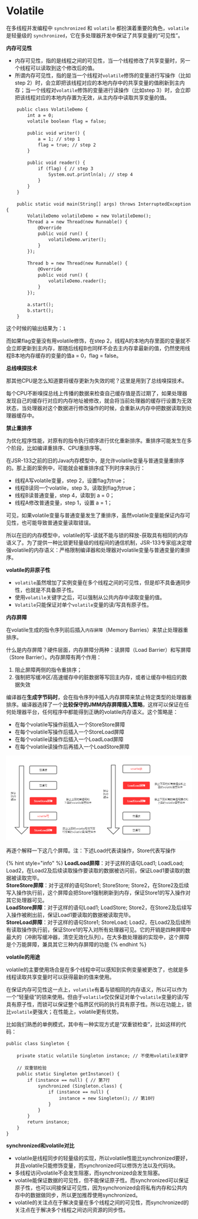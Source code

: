 # Volatile

在多线程并发编程中 `synchronized` 和 `volatile` 都扮演着重要的角色，`volatile` 是轻量级的 `synchronized`，它在多处理器开发中保证了共享变量的“可见性”。

**内存可见性**

* 内存可见性，指的是线程之间的可见性，当一个线程修改了共享变量时，另一个线程可以读取到这个修改后的值。
* 所谓内存可见性，指的是当一个线程对`volatile`修饰的变量进行写操作（比如step 2）时，会立即把该线程对应的本地内存中的共享变量的值刷新到主内存；当一个线程对`volatile`修饰的变量进行读操作（比如step 3）时，会立即把该线程对应的本地内存置为无效，从主内存中读取共享变量的值。

```
    public class VolatileDemo {
        int a = 0;
        volatile boolean flag = false;

        public void writer() {
            a = 1; // step 1
            flag = true; // step 2
        }

        public void reader() {
            if (flag) { // step 3
                System.out.println(a); // step 4
            }
        }
    }

    public static void main(String[] args) throws InterruptedException {
        VolatileDemo volatileDemo = new VolatileDemo();
        Thread a = new Thread(new Runnable() {
            @Override
            public void run() {
                volatileDemo.writer();
            }
        });

        Thread b = new Thread(new Runnable() {
            @Override
            public void run() {
                volatileDemo.reader();
            }
        });

        a.start();
        b.start();
    }
```

这个时候的输出结果为：`1`

而如果flag变量没有用volatile修饰，在step 2，线程A的本地内存里面的变量就不会立即更新到主内存，那随后线程B也同样不会去主内存拿最新的值，仍然使用线程B本地内存缓存的变量的值a = 0，flag = false。

**总线嗅探技术**

那其他CPU是怎么知道要将缓存更新为失效的呢？这里是用到了总线嗅探技术。

每个CPU不断嗅探总线上传播的数据来检查自己缓存值是否过期了，如果处理器发现自己的缓存行对应的内存地址被修改，就会将当前处理器的缓存行设置为无效状态，当处理器对这个数据进行修改操作的时候，会重新从内存中把数据读取到处理器缓存中。

**禁止重排序**

为优化程序性能，对原有的指令执行顺序进行优化重新排序。重排序可能发生在多个阶段，比如编译重排序、CPU重排序等。

在JSR-133之前的旧的Java内存模型中，是允许volatile变量与普通变量重排序的。那上面的案例中，可能就会被重排序成下列时序来执行：

* 线程A写volatile变量，step 2，设置flag为true；
* 线程B读同一个volatile，step 3，读取到flag为true；
* 线程B读普通变量，step 4，读取到 a = 0；
* 线程A修改普通变量，step 1，设置 a = 1；

可见，如果volatile变量与普通变量发生了重排序，虽然volatile变量能保证内存可见性，也可能导致普通变量读取错误。

所以在旧的内存模型中，volatile的写-读就不能与锁的释放-获取具有相同的内存语义了。为了提供一种比锁更轻量级的线程间的通信机制，JSR-133专家组决定增强volatile的内存语义：严格限制编译器和处理器对volatile变量与普通变量的重排序。

**volatile的非原子性**

* `volatile`虽然增加了实例变量在多个线程之间的可见性，但是却不具备通同步性，也就是不具备原子性。
* 使用`volatile`关键字之后，可以强制从公共内存中读取变量的值。
* `Volatile`只能保证对单个`volatile`变量的读/写具有原子性。

**内存屏障**

在volatile生成的指令序列前后插入`内存屏障`（Memory Barries）来禁止处理器重排序。

什么是内存屏障？硬件层面，内存屏障分两种：读屏障（Load Barrier）和写屏障（Store Barrier）。内存屏障有两个作用：

1. 阻止屏障两侧的指令重排序；
2. 强制把写缓冲区/高速缓存中的脏数据等写回主内存，或者让缓存中相应的数据失效

编译器在**生成字节码时**，会在指令序列中插入内存屏障来禁止特定类型的处理器重排序。编译器选择了一个**比较保守的JMM内存屏障插入策略**，这样可以保证在任何处理器平台，任何程序中都能得到正确的volatile内存语义。这个策略是：

* 在每个volatile写操作前插入一个StoreStore屏障
* 在每个volatile写操作后插入一个StoreLoad屏障
* 在每个volatile读操作后插入一个LoadLoad屏障
* 在每个volatile读操作后再插入一个LoadStore屏障

![](<../.gitbook/assets/image (1).png>)

再逐个解释一下这几个屏障。注：下述Load代表读操作，Store代表写操作

{% hint style="info" %}
**LoadLoad屏障**：对于这样的语句Load1; LoadLoad; Load2，在Load2及后续读取操作要读取的数据被访问前，保证Load1要读取的数据被读取完毕。\
**StoreStore屏障**：对于这样的语句Store1; StoreStore; Store2，在Store2及后续写入操作执行前，这个屏障会把Store1强制刷新到内存，保证Store1的写入操作对其它处理器可见。\
**LoadStore屏障**：对于这样的语句Load1; LoadStore; Store2，在Store2及后续写入操作被刷出前，保证Load1要读取的数据被读取完毕。\
**StoreLoad屏障**：对于这样的语句Store1; StoreLoad; Load2，在Load2及后续所有读取操作执行前，保证Store1的写入对所有处理器可见。它的开销是四种屏障中最大的（冲刷写缓冲器，清空无效化队列）。在大多数处理器的实现中，这个屏障是个万能屏障，兼具其它三种内存屏障的功能
{% endhint %}

**volatile的用途**

volatile的主要使用场合是在多个线程中可以感知到实例变量被更改了，也就是多线程读取共享变量时可以获得最新的值来使用。

在保证内存可见性这一点上，`volatile`有着与锁相同的内存语义，所以可以作为一个“轻量级”的锁来使用。但由于`volatile`仅仅保证对单个`volatile`变量的读/写具有原子性，而锁可以保证整个临界区代码的执行具有原子性。所以在功能上，锁比`volatile`更强大；在性能上，volatile更有优势。

比如我们熟悉的单例模式，其中有一种实现方式是“双重锁检查”，比如这样的代码：

```
public class Singleton {

    private static volatile Singleton instance; // 不使用volatile关键字

    // 双重锁检验
    public static Singleton getInstance() {
        if (instance == null) { // 第7行
            synchronized (Singleton.class) {
                if (instance == null) {
                    instance = new Singleton(); // 第10行
                }
            }
        }
        return instance;
    }
}
```

**synchronized和volatile对比**

* volatile是线程同步的轻量级的实现，所以volatile性能比synchronized要好，并且volatile只能修饰变量，而synchronized可以修饰方法以及代码块。
* 多线程访问volatile不会发生阻塞，而synchronized会发生阻塞。
* volatile能保证数据的可见性，但不能保证原子性。而synchronized可以保证原子性，也可以间接保证可见性，因为synchronized会将私有内存和公共内存中的数据做同步，所以更加推荐使用synchronized。
* volatile的关注点在于解决变量在多个线程之间的可见性，而synchronized的关注点在于解决多个线程之间访问资源的同步性。
